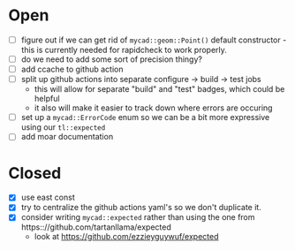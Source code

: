 Open
====
- [ ] figure out if we can get rid of `mycad::geom::Point()` default constructor -
      this is currently needed for rapidcheck to work properly.
- [ ] do we need to add some sort of precision thingy?
- [ ] add ccache to github action
- [ ] split up github actions into separate configure → build → test jobs
    - this will allow for separate "build" and "test" badges, which could be
      helpful
    - it also will make it easier to track down where errors are occuring
- [ ] set up a `mycad::ErrorCode` enum so we can be a bit more expressive using our
      `tl::expected`
- [ ] add moar documentation

Closed
======
- [x] use east const
- [x] try to centralize the github actions yaml's so we don't duplicate it.
- [x] consider writing `mycad::expected` rather than using the one from
      https:://github.com/tartanllama/expected
    - look at https://github.com/ezzieyguywuf/expected
